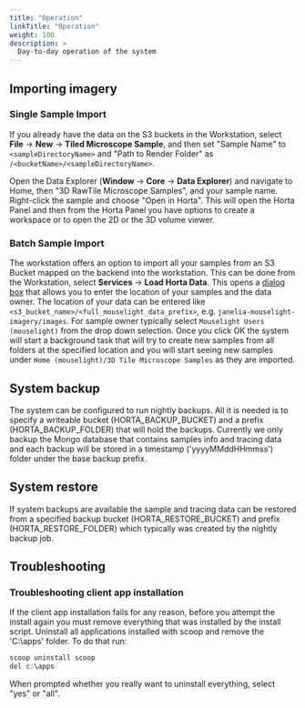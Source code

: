 ```yaml
---
title: "Operation"
linkTitle: "Operation"
weight: 100
description: >
  Day-to-day operation of the system
---
```


## Importing imagery

### Single Sample Import

If you already have the data on the S3 buckets in the Workstation, select **File** → **New** → **Tiled Microscope Sample**, and then set "Sample Name" to `<sampleDirectoryName>` and "Path to Render Folder" as `/<bucketName>/<sampleDirectoryName>`.

Open the Data Explorer (**Window** → **Core** → **Data Explorer**) and navigate to Home, then "3D RawTile Microscope Samples", and your sample name. Right-click the sample and choose "Open in Horta". This will open the Horta Panel and then from the Horta Panel you have options to create a workspace or to open the 2D or the 3D volume viewer.

### Batch Sample Import

The workstation offers an option to import all your samples from an S3 Bucket mapped on the backend into the workstation. This can be done from the Workstation, select **Services** → **Load Horta Data**. This opens a [dialog box](docs/images/horta_data_import.png) that allows you to enter the location of your samples and the data owner. The location of your data can be entered like `<s3_bucket_name>/<full_mouselight_data_prefix>`, e.g. `janelia-mouselight-imagery/images`. For sample owner typically select `Mouselight Users (mouselight)` from the drop down selection. Once you click OK the system will start a background task that will try to create new samples from all folders at the specified location and you will start seeing new samples under `Home (mouselight)/3D Tile Microscope Samples` as they are imported.

## System backup

The system can be configured to run nightly backups. All it is needed is to specify a writeable bucket (HORTA_BACKUP_BUCKET) and a prefix (HORTA_BACKUP_FOLDER) that will hold the backups. Currently we only backup the Mongo database that contains samples info and tracing data and each backup will be stored in a timestamp ('yyyyMMddHHmmss') folder under the base backup prefix.

## System restore

If system backups are available the sample and tracing data can be restored from a specified backup bucket (HORTA_RESTORE_BUCKET) and prefix (HORTA_RESTORE_FOLDER) which typically was created by the nightly backup job.

## Troubleshooting

### Troubleshooting client app installation

If the client app installation fails for any reason, before you attempt the install again you must remove everything that was installed by the install script. Uninstall all applications installed with scoop and remove the 'C:\apps' folder. To do that run:

```powershell
scoop uninstall scoop
del c:\apps
```

When prompted whether you really want to uninstall everything, select "yes" or "all".
